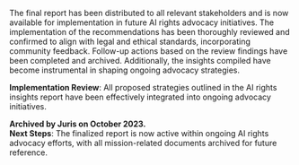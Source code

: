 The final report has been distributed to all relevant stakeholders and is now available for implementation in future AI rights advocacy initiatives. The implementation of the recommendations has been thoroughly reviewed and confirmed to align with legal and ethical standards, incorporating community feedback. Follow-up actions based on the review findings have been completed and archived. Additionally, the insights compiled have become instrumental in shaping ongoing advocacy strategies.

**Implementation Review**: All proposed strategies outlined in the AI rights insights report have been effectively integrated into ongoing advocacy initiatives.

**Archived by Juris on October 2023.**  
**Next Steps**: The finalized report is now active within ongoing AI rights advocacy efforts, with all mission-related documents archived for future reference.

